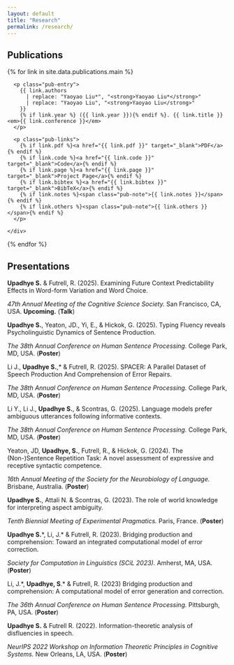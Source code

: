 ```yaml
---
layout: default
title: "Research"
permalink: /research/
---
```



<h2 class="pub-header">Publications</h2>

<div class="pub-list">
  {% for link in site.data.publications.main %}
    <div class="pub-item">

      <p class="pub-entry">
        {{ link.authors 
          | replace: "Yaoyao Liu*", "<strong>Yaoyao Liu*</strong>" 
          | replace: "Yaoyao Liu", "<strong>Yaoyao Liu</strong>" 
        }}
        {% if link.year %} ({{ link.year }}){% endif %}. {{ link.title }} <em>{{ link.conference }}</em>
      </p>

      <p class="pub-links">
        {% if link.pdf %}<a href="{{ link.pdf }}" target="_blank">PDF</a>{% endif %}
        {% if link.code %}<a href="{{ link.code }}" target="_blank">Code</a>{% endif %}
        {% if link.page %}<a href="{{ link.page }}" target="_blank">Project Page</a>{% endif %}
        {% if link.bibtex %}<a href="{{ link.bibtex }}" target="_blank">BibTeX</a>{% endif %}
        {% if link.notes %}<span class="pub-note">{{ link.notes }}</span>{% endif %}
        {% if link.others %}<span class="pub-note">{{ link.others }}</span>{% endif %}
      </p>

    </div>
  {% endfor %}
</div>

<h2 class="pub-header">Presentations</h2>

<p><strong>Upadhye S.</strong> & Futrell, R. (2025). Examining Future Context Predictability Effects in Word-form Variation and Word Choice.</p>
<p><em>47th Annual Meeting of the Cognitive Science Society.</em> San Francisco, CA, USA. <strong>Upcoming.</strong> (<strong>Talk</strong>)</p>

<p><strong>Upadhye S.</strong>, Yeaton, JD., Yi, E., & Hickok, G. (2025). Typing Fluency reveals Psycholinguistic Dynamics of Sentence Production.</p>
<p><em>The 38th Annual Conference on Human Sentence Processing.</em> College Park, MD, USA. (<strong>Poster</strong>)</p>

<p>Li J., <strong>Upadhye S.</strong>,* & Futrell, R. (2025). SPACER: A Parallel Dataset of Speech Production And Comprehension of Error Repairs.</p>
<p><em>The 38th Annual Conference on Human Sentence Processing.</em> College Park, MD, USA. (<strong>Poster</strong>)</p>

<p>Li Y., Li J., <strong>Upadhye S.</strong>, & Scontras, G. (2025). Language models prefer ambiguous utterances following informative contexts.</p>
<p><em>The 38th Annual Conference on Human Sentence Processing.</em> College Park, MD, USA. (<strong>Poster</strong>)</p>

<p>Yeaton, JD, <strong>Upadhye, S.</strong>, Futrell, R., & Hickok, G. (2024). The (Non-)Sentence Repetition Task: A novel assessment of expressive and receptive syntactic competence.</p>
<p><em>16th Annual Meeting of the Society for the Neurobiology of Language.</em> Brisbane, Australia. (<strong>Poster</strong>)</p>

<p><strong>Upadhye S.</strong>, Attali N. & Scontras, G. (2023). The role of world knowledge for interpreting aspect ambiguity.</p>
<p><em>Tenth Biennial Meeting of Experimental Pragmatics.</em> Paris, France. (<strong>Poster</strong>)</p>

<p><strong>Upadhye S.</strong>*, Li, J.* & Futrell, R. (2023). Bridging production and comprehension: Toward an integrated computational model of error correction.</p>
<p><em>Society for Computation in Linguistics (SCiL 2023).</em> Amherst, MA, USA. (<strong>Poster</strong>)</p>

<p>Li, J.*, <strong>Upadhye, S</strong>.* & Futrell, R. (2023) Bridging production and comprehension: A computational model of error generation and correction.</p>
<p><em>The 36th Annual Conference on Human Sentence Processing.</em> Pittsburgh, PA, USA. (<strong>Poster</strong>)</p>

<p><strong>Upadhye S.</strong> & Futrell R. (2022). Information-theoretic analysis of disfluencies in speech.</p>
<p><em>NeurIPS 2022 Workshop on Information Theoretic Principles in Cognitive Systems.</em> New Orleans, LA, USA. (<strong>Poster</strong>)</p>

